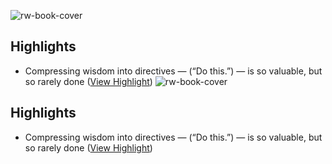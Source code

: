 ![rw-book-cover](https://readwise-assets.s3.amazonaws.com/static/images/article1.be68295a7e40.png)

## Highlights
- Compressing wisdom into directives — (“Do this.”) — is so valuable, but so rarely done ([View Highlight](https://instapaper.com/read/1456977649/18971025))
![rw-book-cover](https://readwise-assets.s3.amazonaws.com/static/images/article1.be68295a7e40.png)

## Highlights
- Compressing wisdom into directives — (“Do this.”) — is so valuable, but so rarely done ([View Highlight](https://instapaper.com/read/1456977649/18971025))
